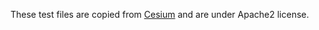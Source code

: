 These test files are copied from [Cesium](https://github.com/AnalyticalGraphicsInc/cesium/blob/master/Specs/Scene) and are under Apache2 license.
